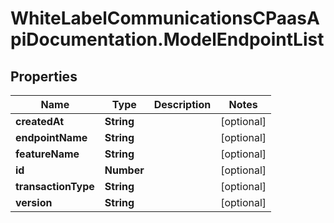 # WhiteLabelCommunicationsCPaasApiDocumentation.ModelEndpointList

## Properties

Name | Type | Description | Notes
------------ | ------------- | ------------- | -------------
**createdAt** | **String** |  | [optional] 
**endpointName** | **String** |  | [optional] 
**featureName** | **String** |  | [optional] 
**id** | **Number** |  | [optional] 
**transactionType** | **String** |  | [optional] 
**version** | **String** |  | [optional] 



